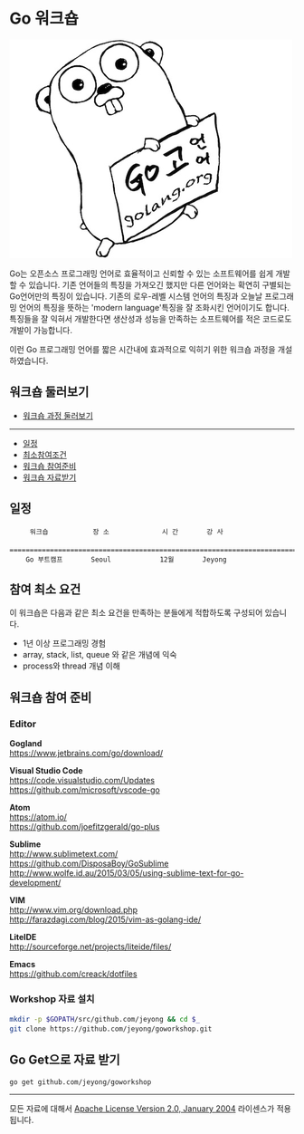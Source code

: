 # Go 워크숍

![](img/gopher_kr.jpg)

Go는 오픈소스 프로그래밍 언어로 효율적이고 신뢰할 수 있는 소프트웨어를 쉽게 개발할 수 있습니다.
기존 언어들의 특징을 가져오긴 했지만 다른 언어와는 확연히 구별되는 Go언어만의 특징이 있습니다.
기존의 로우-레벨 시스템 언어의 특징과 오늘날 프로그래밍 언어의 특징을 뜻하는 'modern language'특징을 잘 조화시킨 언어이기도 합니다.
특징들을 잘 익혀서 개발한다면 생산성과 성능을 만족하는 소프트웨어를 적은 코드로도 개발이 가능합니다. 

이런 Go 프로그래밍 언어를 짧은 시간내에 효과적으로 익히기 위한 워크숍 과정을 개설하였습니다.

## 워크숍 둘러보기
 * [워크숍 과정 둘러보기](courses/README.md)

---- 

* [일정](https://github.com/jeyong/goworkshop#일정)
* [최소참여조건](https://github.com/jeyong/goworkshop#참여-최소-요건)
* [워크숍 참여준비](https://github.com/jeyong/goworkshop#워크숍-참여-준비)
* [워크숍 자료받기](https://github.com/jeyong/goworkshop#go-get으로-자료-받기)


## 일정
       
		 워크숍           장 소             시 간       강 사
		=====================================================================================================================================================================================
		Go 부트캠프       Seoul            12월       Jeyong


## 참여 최소 요건
이 워크숍은 다음과 같은 최소 요건을 만족하는 분들에게 적합하도록 구성되어 있습니다.

 * 1년 이상 프로그래밍 경험
 * array, stack, list, queue 와 같은 개념에 익숙
 * process와 thread 개념 이해

## 워크숍 참여 준비
### Editor

**Gogland**  
https://www.jetbrains.com/go/download/

**Visual Studio Code**  
https://code.visualstudio.com/Updates  
https://github.com/microsoft/vscode-go

**Atom**  
https://atom.io/  
https://github.com/joefitzgerald/go-plus

**Sublime**  
http://www.sublimetext.com/  
https://github.com/DisposaBoy/GoSublime  
http://www.wolfe.id.au/2015/03/05/using-sublime-text-for-go-development/

**VIM**  
http://www.vim.org/download.php  
http://farazdagi.com/blog/2015/vim-as-golang-ide/

**LiteIDE**  
http://sourceforge.net/projects/liteide/files/

**Emacs**  
https://github.com/creack/dotfiles

### Workshop 자료 설치

```sh
mkdir -p $GOPATH/src/github.com/jeyong && cd $_
git clone https://github.com/jeyong/goworkshop.git
```

## Go Get으로 자료 받기

    go get github.com/jeyong/goworkshop

___
모든 자료에 대해서 [Apache License Version 2.0, January 2004](http://www.apache.org/licenses/LICENSE-2.0) 라이센스가 적용됩니다.
